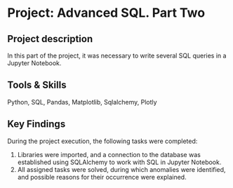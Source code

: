 # Project: Advanced SQL. Part Two

## Project description 
In this part of the project, it was necessary to write several SQL queries in a Jupyter Notebook.

## Tools & Skills
Python, SQL, Pandas, Matplotlib, Sqlalchemy, Plotly

## Key Findings

During the project execution, the following tasks were completed:

1) Libraries were imported, and a connection to the database was established using SQLAlchemy to work with SQL in Jupyter Notebook.
2) All assigned tasks were solved, during which anomalies were identified, and possible reasons for their occurrence were explained.
